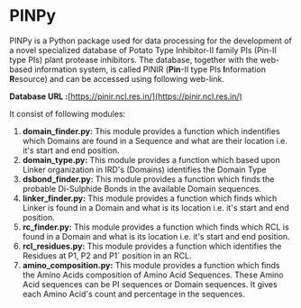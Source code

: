 # PINPy
PINPy is a Python package used for data processing for the development of a novel specialized database of Potato Type Inhibitor-II family PIs (Pin-II type PIs) plant protease inhibitors. The database, together with the web-based information system, is called PINIR (**Pin**-II type PIs **I**nformation **R**esource) and can be accessed using following web-link.

**Database URL :**[https://pinir.ncl.res.in/](https://pinir.ncl.res.in/)

It consist of following modules:

1. **domain_finder.py:** This module provides a function which indentifies which Domains are found in a Sequence and what are their location i.e. it's start and end position.
2. **domain_type.py:** This module provides a function which based upon Linker organization in IRD's (Domains) identifies the Domain Type
3. **dsbond_finder.py:** This module provides a function which finds the probable Di-Sulphide Bonds in the available Domain sequences.
4. **linker_finder.py:** This module provides a function which finds which Linker is found in a Domain and what is its location i.e. it's start and end position.
5. **rc_finder.py:** This module provides a function which finds which RCL is found in a Domain and what is its location i.e. it's start and end position.
6. **rcl_residues.py:** This module provides a function which identifies the Residues at P1, P2 and P1` position in an RCL.
7. **amino_composition.py:** This module provides a function which finds the Amino Acids composition of Amino Acid Sequences. These Amino Acid sequences can be PI sequences or Domain sequences. It gives each Amino Acid's count and percentage in the sequences.
